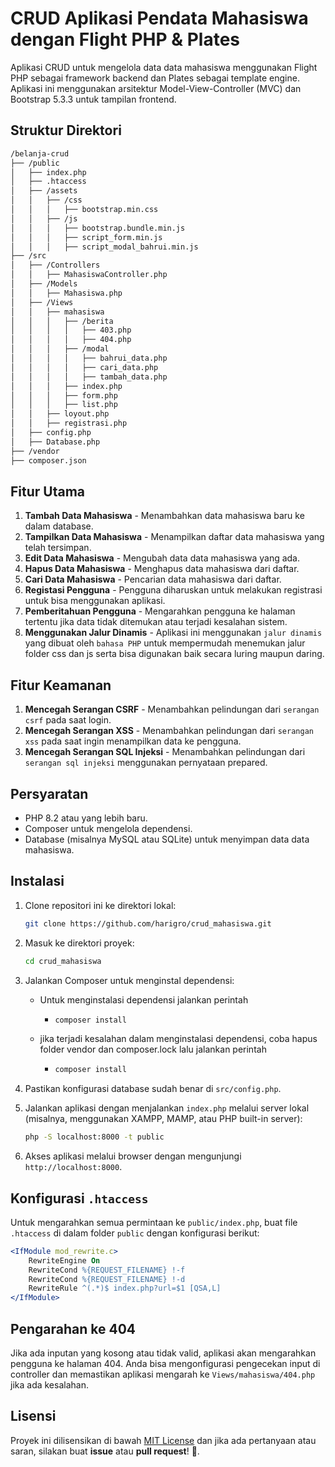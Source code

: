 # CRUD Aplikasi Pendata Mahasiswa dengan Flight PHP & Plates

Aplikasi CRUD untuk mengelola data data mahasiswa menggunakan Flight PHP sebagai framework backend dan Plates sebagai template engine. Aplikasi ini menggunakan arsitektur Model-View-Controller (MVC) dan Bootstrap 5.3.3 untuk tampilan frontend.

## Struktur Direktori

```markdown
/belanja-crud
├── /public
│   ├── index.php
│   ├── .htaccess
│   ├── /assets
│   │   ├── /css
│   │   │   ├── bootstrap.min.css
│   │   ├── /js
│   │   │   ├── bootstrap.bundle.min.js
│   │   │   ├── script_form.min.js
│   │   │   ├── script_modal_bahrui.min.js
├── /src
│   ├── /Controllers
│   │   ├── MahasiswaController.php
│   ├── /Models
│   │   ├── Mahasiswa.php
│   ├── /Views
│   │   ├── mahasiswa
│   │   │   ├── /berita
│   │   │   │   ├── 403.php
│   │   │   │   ├── 404.php
│   │   │   ├── /modal
│   │   │   │   ├── bahrui_data.php
│   │   │   │   ├── cari_data.php
│   │   │   │   ├── tambah_data.php
│   │   │   ├── index.php
│   │   │   ├── form.php
│   │   │   ├── list.php
│   │   ├── loyout.php
│   │   ├── registrasi.php
│   ├── config.php
│   ├── Database.php
├── /vendor
├── composer.json
```

## Fitur Utama

1. **Tambah Data Mahasiswa** - Menambahkan data mahasiswa baru ke dalam database.
2. **Tampilkan Data Mahasiswa** - Menampilkan daftar data mahasiswa yang telah tersimpan.
3. **Edit Data Mahasiswa** - Mengubah data data mahasiswa yang ada.
4. **Hapus Data Mahasiswa** - Menghapus data mahasiswa dari daftar.
5. **Cari Data Mahasiswa** - Pencarian data mahasiswa dari daftar.
6. **Registasi Pengguna** - Pengguna diharuskan untuk melakukan registrasi untuk bisa menggunakan aplikasi.
7. **Pemberitahuan Pengguna** - Mengarahkan pengguna ke halaman tertentu jika data tidak ditemukan atau terjadi kesalahan sistem.
8. **Menggunakan Jalur Dinamis** - Aplikasi ini menggunakan `jalur dinamis` yang dibuat oleh `bahasa PHP` untuk mempermudah menemukan jalur folder css dan js serta bisa digunakan baik secara luring maupun daring.

## Fitur Keamanan
1. **Mencegah Serangan CSRF** - Menambahkan pelindungan dari `serangan csrf` pada saat login.
2. **Mencegah Serangan XSS** - Menambahkan pelindungan dari `serangan xss` pada saat ingin menampilkan data ke pengguna.
3. **Mencegah Serangan SQL Injeksi** - Menambahkan pelindungan dari `serangan sql injeksi` menggunakan pernyataan prepared.

## Persyaratan

- PHP 8.2 atau yang lebih baru.
- Composer untuk mengelola dependensi.
- Database (misalnya MySQL atau SQLite) untuk menyimpan data data mahasiswa.

## Instalasi

1. Clone repositori ini ke direktori lokal:
   
   ```bash
   git clone https://github.com/harigro/crud_mahasiswa.git
   ```

2. Masuk ke direktori proyek:
   
   ```bash
   cd crud_mahasiswa
   ```

3. Jalankan Composer untuk menginstal dependensi:
   
   * Untuk menginstalasi dependensi jalankan perintah
     
     * ```bash
       composer install
       ```
   
   * jika terjadi kesalahan dalam menginstalasi dependensi, coba hapus folder vendor dan composer.lock lalu jalankan perintah 
     
     * ```bash
       composer install
       ```

4. Pastikan konfigurasi database sudah benar di `src/config.php`.

5. Jalankan aplikasi dengan menjalankan `index.php` melalui server lokal (misalnya, menggunakan XAMPP, MAMP, atau PHP built-in server):
   
   ```bash
   php -S localhost:8000 -t public
   ```

6. Akses aplikasi melalui browser dengan mengunjungi `http://localhost:8000`.

## Konfigurasi `.htaccess`

Untuk mengarahkan semua permintaan ke `public/index.php`, buat file `.htaccess` di dalam folder `public` dengan konfigurasi berikut:

```apache
<IfModule mod_rewrite.c>
    RewriteEngine On
    RewriteCond %{REQUEST_FILENAME} !-f
    RewriteCond %{REQUEST_FILENAME} !-d
    RewriteRule ^(.*)$ index.php?url=$1 [QSA,L]
</IfModule>
```

## Pengarahan ke 404

Jika ada inputan yang kosong atau tidak valid, aplikasi akan mengarahkan pengguna ke halaman 404. Anda bisa mengonfigurasi pengecekan input di controller dan memastikan aplikasi mengarah ke `Views/mahasiswa/404.php` jika ada kesalahan.

## Lisensi

Proyek ini dilisensikan di bawah [MIT License](LICENSE) dan jika ada pertanyaan atau saran, silakan buat **issue** atau **pull request**! 🚀.